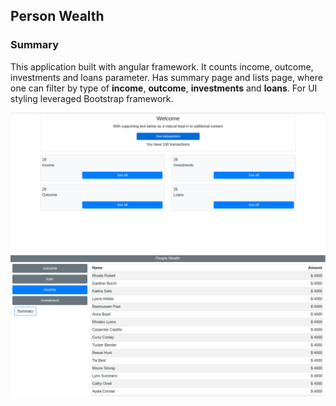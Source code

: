 ## Person Wealth

### Summary

This application built with angular framework. It counts income, outcome, investments and loans parameter.
Has summary page and lists page, where one can filter by type of **income**, **outcome**, **investments** and **loans**.
For UI styling leveraged Bootstrap framework.

![Alt Summary Page](/summary.png)
![Alt Lists Page](/listspage.png)

